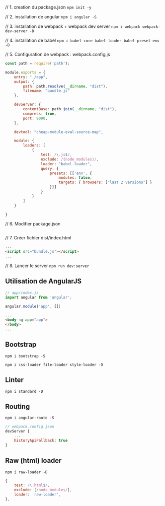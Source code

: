 // 1. creation du package.json
```npm init -y```

// 2. installation de angular
```npm i angular -S```

// 3. installation de webpack + webpack dev server
```npm i webpack webpack-dev-server -D```

// 4. installation de babel
```npm i babel-core babel-loader babel-preset-env -D```

// 5. Configuration de webpack : webpack.config.js
```js
const path = require('path');

module.exports = {
    entry: "./app",
    output: {
        path: path.resolve(__dirname, "dist"),
        filename: "bundle.js"
    },

    devServer: {
        contentBase: path.join(__dirname, "dist"),
        compress: true,
        port: 9090,
    },

	devtool: "cheap-module-eval-source-map",

    module: {
        loaders: [
            {
                test: /\.js$/,
                exclude: /(node_modules)/,
                loader: "babel-loader",
                query: {
                    presets: [['env', { 
                        modules: false,
                        targets: { browsers: ["last 2 versions"] }
                    }]]
                }
            }
        ]
    }

}
```

// 6. Modifier package.json
```json

```

// 7. Créer fichier dist/index.html
```html
...
<script src="bundle.js"></script>
...
```

// 8. Lancer le server
```npm run dev:server```


## Utilisation de AngularJS

```js
// app/index.js
import angular from 'angular';

angular.module('app', [])
```

```html
...
<body ng-app="app">
</body>
...
```
## Bootstrap

`npm i bootstrap -S`

`npm i css-loader file-loader style-loader -D`

## Linter

`npm i standard -D`

## Routing

`npm i angular-route -S`

```js
// webpack.config.json
devServer {
    ...
    historyApiFallback: true
}
```
## Raw (html) loader

`npm i raw-loader -D`

```js
{
    test: /\.html$/,
    exclude: [/node_modules/],
    loader: 'raw-loader',
},
```